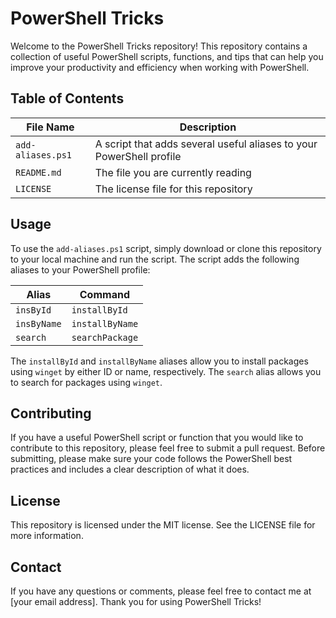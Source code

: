 # PowerShell Tricks

Welcome to the PowerShell Tricks repository! This repository contains a collection of useful PowerShell scripts, functions, and tips that can help you improve your productivity and efficiency when working with PowerShell.

## Table of Contents

| File Name | Description |
| --- | --- |
| `add-aliases.ps1` | A script that adds several useful aliases to your PowerShell profile |
| `README.md` | The file you are currently reading |
| `LICENSE` | The license file for this repository |

## Usage

To use the `add-aliases.ps1` script, simply download or clone this repository to your local machine and run the script. The script adds the following aliases to your PowerShell profile:

| Alias | Command |
| --- | --- |
| `insById` | `installById` |
| `insByName` | `installByName` |
| `search` | `searchPackage` |

The `installById` and `installByName` aliases allow you to install packages using `winget` by either ID or name, respectively. The `search` alias allows you to search for packages using `winget`.

## Contributing

If you have a useful PowerShell script or function that you would like to contribute to this repository, please feel free to submit a pull request. Before submitting, please make sure your code follows the PowerShell best practices and includes a clear description of what it does.

## License

This repository is licensed under the MIT license. See the LICENSE file for more information.

## Contact

If you have any questions or comments, please feel free to contact me at [your email address]. Thank you for using PowerShell Tricks!
